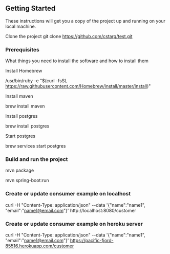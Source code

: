 
## Getting Started

These instructions will get you a copy of the project up and running on your local machine.

Clone the project
git clone https://github.com/cstarg/test.git

### Prerequisites

What things you need to install the software and how to install them

Install Homebrew

/usr/bin/ruby -e "$(curl -fsSL https://raw.githubusercontent.com/Homebrew/install/master/install)"

Install maven

brew install maven

Install postgres

brew install postgres

Start postgres

brew services start postgres

### Build and run the project

mvn package

mvn spring-boot:run

### Create or update consumer example on localhost

curl -H "Content-Type: application/json" --data '{"name":"name1", "email":"name1@email.com"}' http://localhost:8080/customer

### Create or update consumer example on heroku server

curl -H "Content-Type: application/json" --data '{"name":"name1", "email":"name1@email.com"}' https://pacific-fjord-85516.herokuapp.com/customer